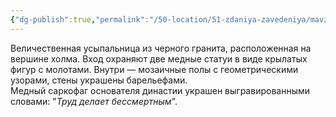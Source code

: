 ```yaml
---
{"dg-publish":true,"permalink":"/50-location/51-zdaniya-zavedeniya/mavzolej-krossov/","tags":["локация"]}
---
```


Величественная усыпальница из черного гранита, расположенная на вершине холма. Вход охраняют две медные статуи в виде крылатых фигур с молотами. Внутри — мозаичные полы с геометрическими узорами, стены украшены барельефами.  
Медный саркофаг основателя династии украшен выгравированными словами: "*Труд делает бессмертным*".